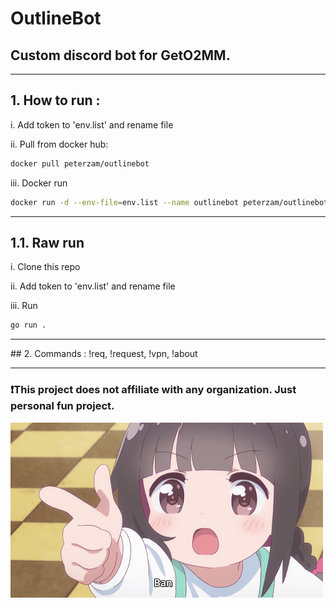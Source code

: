 # OutlineBot
## Custom discord bot for GetO2MM.
<hr>

## 1. How to run :

i. Add token to 'env.list' and rename file

ii. Pull from docker hub:
``` bash
docker pull peterzam/outlinebot
```
iii. Docker run
``` bash
docker run -d --env-file=env.list --name outlinebot peterzam/outlinebot
```
<hr>

## 1.1. Raw run
i. Clone this repo

ii. Add token to 'env.list' and rename file

iii. Run
```bash
go run .
```
<hr>
## 2. Commands : !req, !request, !vpn, !about

<hr>

### ❗This project does not affiliate with any organization. Just personal fun project.

![alt text](./ban.png)
